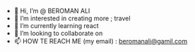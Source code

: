 - 👋 Hi, I’m @ BEROMAN ALI 
- 👀 I’m interested in creating more ; travel  
- 🌱 I’m currently learning react
- 💞️ I’m looking to collaborate on 
- 📫 HOW TE REACH ME (my email) : beromanali@gamil.com



